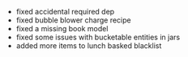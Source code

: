 - fixed accidental required dep
- fixed bubble blower charge recipe
- fixed a missing book model
- fixed some issues with bucketable entities in jars
- added more items to lunch basked blacklist